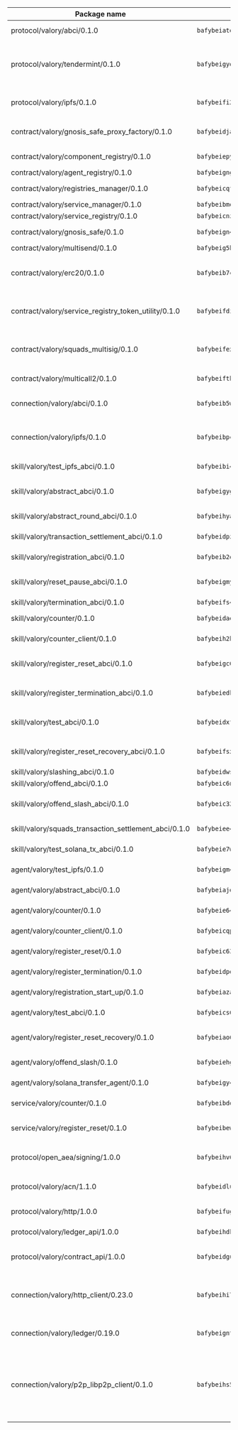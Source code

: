 | Package name                                                  | Package hash                                                  | Description                                                                                                                |
| ------------------------------------------------------------- | ------------------------------------------------------------- | -------------------------------------------------------------------------------------------------------------------------- |
| protocol/valory/abci/0.1.0                                    | `bafybeiatodhboj6a3p35x4f4b342lzk6ckxpud23awnqbxwjeon3k5y36u` | A protocol for ABCI requests and responses.                                                                                |
| protocol/valory/tendermint/0.1.0                              | `bafybeigydrbfrlmr4f7shbtqx44kvmbg22im27mxdap2e3m5tkti6t445y` | A protocol for communication between two AEAs to share tendermint configuration details.                                   |
| protocol/valory/ipfs/0.1.0                                    | `bafybeifi2nri7sprmkez4rqzwb4lnu6peoy3bax5k6asf6k5ms7kmjpmkq` | A protocol specification for IPFS requests and responses.                                                                  |
| contract/valory/gnosis_safe_proxy_factory/0.1.0               | `bafybeidjax2kxiccvdrskb2hgrd6dwsqgtmss4jornoqucq6oboozgui3m` | Gnosis Safe proxy factory (GnosisSafeProxyFactory) contract                                                                |
| contract/valory/component_registry/0.1.0                      | `bafybeiepywewigowj533f55orx7oys3kk5lgdc247p2267scqfyp4gnqle` | Component registry contract                                                                                                |
| contract/valory/agent_registry/0.1.0                          | `bafybeignghdk7oqvyg722gz66tbuj2vj4vkatguj4b6lf5fqzqxkktcke4` | Agent registry contract                                                                                                    |
| contract/valory/registries_manager/0.1.0                      | `bafybeicqf5y3kj42ow45hjcmnglose5n7bwpm2zl3ufuuevou24ewmgbde` | Registries Manager contract                                                                                                |
| contract/valory/service_manager/0.1.0                         | `bafybeibmqewfh5wnayopneyv4vx35n5k7loavzmcazyevntdoskw7vasom` | Service Manager contract                                                                                                   |
| contract/valory/service_registry/0.1.0                        | `bafybeicnzbchbtgjg3mntstqg3x2vvct232gfqltafuchi6ujgdzvuakji` | Service Registry contract                                                                                                  |
| contract/valory/gnosis_safe/0.1.0                             | `bafybeign4jqpofu3jxuqkzlt4qgrwdbf4xvjusqezhsojtxrfvv467n62e` | Gnosis Safe (GnosisSafeL2) contract                                                                                        |
| contract/valory/multisend/0.1.0                               | `bafybeig5byt5urg2d2bsecufxe5ql7f4mezg3mekfleeh32nmuusx66p4y` | MultiSend contract                                                                                                         |
| contract/valory/erc20/0.1.0                                   | `bafybeib7ctk3deleyxayrqvropewefr2muj4kcqe3t3wscak25bjmxnqwe` | The scaffold contract scaffolds a contract to be implemented by the developer.                                             |
| contract/valory/service_registry_token_utility/0.1.0          | `bafybeifdia2y5546tvk6xzxeaqzf2n5n7dutj2hdzbgenxohaqhjtnjqm4` | The scaffold contract scaffolds a contract to be implemented by the developer.                                             |
| contract/valory/squads_multisig/0.1.0                         | `bafybeifexdasp3voooi6lo4xjj665ixu5c5y3d6uhe7zjwetrafzptvmz4` | The scaffold contract scaffolds a contract to be implemented by the developer.                                             |
| contract/valory/multicall2/0.1.0                              | `bafybeifth3kfovus6l5qsd2743e7n4zes7j7fns3ecliil7x5xiuiyf534` | The MakerDAO multicall2 contract.                                                                                          |
| connection/valory/abci/0.1.0                                  | `bafybeib5wliqsotle6onwaz63umadnu7lyjeyr2lz6xau2kcq6eirfnh7m` | connection to wrap communication with an ABCI server.                                                                      |
| connection/valory/ipfs/0.1.0                                  | `bafybeibpcwc673evkpliwp35hmjwjx7obramg2chxityubevnhss3f5cfa` | A connection responsible for uploading and downloading files from IPFS.                                                    |
| skill/valory/test_ipfs_abci/0.1.0                             | `bafybeibi45mb6u6wlpmdtpbtkvwxtp2unwaho6zzjutkmruflqvsnu3e7a` | IPFS e2e testing application.                                                                                              |
| skill/valory/abstract_abci/0.1.0                              | `bafybeigygqg63cr4sboxz7xfakcfpz55id7ihmj434v5iz3r26t7q6qwie` | The abci skill provides a template of an ABCI application.                                                                 |
| skill/valory/abstract_round_abci/0.1.0                        | `bafybeihyaubqrndsjkrplx4e2tn45jgddt52cxzuhb5iwiznz7qlhrbdbe` | abstract round-based ABCI application                                                                                      |
| skill/valory/transaction_settlement_abci/0.1.0                | `bafybeidpzdtevjmqw7swdmk6mtz2ez47fvsit3choh5d4nzgioyfqkzgba` | ABCI application for transaction settlement.                                                                               |
| skill/valory/registration_abci/0.1.0                          | `bafybeib2qkzymrwklb3lfp6biqllsch4werp7e3wttjpmx4eizefpiwmhi` | ABCI application for common apps.                                                                                          |
| skill/valory/reset_pause_abci/0.1.0                           | `bafybeigmyonotdry7q5uxt55xzcho2byp6u7seshisvrw6hhcgn7mzfti4` | ABCI application for resetting and pausing app executions.                                                                 |
| skill/valory/termination_abci/0.1.0                           | `bafybeifs4vorsmsulzgobr754od2omj6uphylslkrtuadxzludoexld6ny` | Termination skill.                                                                                                         |
| skill/valory/counter/0.1.0                                    | `bafybeidaevqhts3oobrld7bcvk44qoalzrjfrpmblaoommv6gtocymlvma` | The ABCI Counter application example.                                                                                      |
| skill/valory/counter_client/0.1.0                             | `bafybeih2hz7bvltfnlw7cgjrwgjdw3xgejwcnkxry7i6ajcspwcw2hrb3e` | A client for the ABCI counter application.                                                                                 |
| skill/valory/register_reset_abci/0.1.0                        | `bafybeigc6dq7mnbeuff6yep327zfht3vpcalr6myioo6wy227qgxpq4s54` | ABCI application for dummy skill that registers and resets                                                                 |
| skill/valory/register_termination_abci/0.1.0                  | `bafybeiedko6rzhj4s62ainq2q2ghmejvuic3lnajmvdvpvyg5yxbjd2fjm` | ABCI application for dummy skill that registers and resets                                                                 |
| skill/valory/test_abci/0.1.0                                  | `bafybeidxfd6z2jg3timdop7o4r2vss76fi256op3r6cresse5gbtgphia4` | ABCI application for testing the ABCI connection.                                                                          |
| skill/valory/register_reset_recovery_abci/0.1.0               | `bafybeifsxohw4ktk22pftyrn4s4kw5ecl6zhrlv2ew7jcampm7mopgvqcu` | ABCI application for dummy skill that registers and resets                                                                 |
| skill/valory/slashing_abci/0.1.0                              | `bafybeidws2mmr3j5gkyny6scvksgtobayy6lhagizznvwzs6fay34hmt5u` | Slashing skill.                                                                                                            |
| skill/valory/offend_abci/0.1.0                                | `bafybeic6nidzvebwiijeggfaazcuoupkzw4nyo7jrgwxograr6l4tjdbbu` | Offend ABCI application.                                                                                                   |
| skill/valory/offend_slash_abci/0.1.0                          | `bafybeic32od7s4dd5gablof6s44ok3tadubyocqwi47gom7hnx2ydwb4vi` | ABCI application used in order to test the slashing abci                                                                   |
| skill/valory/squads_transaction_settlement_abci/0.1.0         | `bafybeiee4merpipmphtu6czapxmtt34ycgfqwinn3x4scqviwcp3oujvrq` | ABCI application for transaction settlement.                                                                               |
| skill/valory/test_solana_tx_abci/0.1.0                        | `bafybeie7w74c6pmuvtn773ba3efmeftifi6bdvxkxv6m3i2kj7buzlfnmy` | SOLANA e2e testing application.                                                                                            |
| agent/valory/test_ipfs/0.1.0                                  | `bafybeigm46rnisp32f6nxrludrctkqncjsrndgz72cxjiyp7aufeh3ouvu` | Agent for testing the ABCI connection.                                                                                     |
| agent/valory/abstract_abci/0.1.0                              | `bafybeiajd2dy6nbn3srvwqsr56orso4t5zekk5hprpr7v4v5evi3gd2bre` | The abstract ABCI AEA - for testing purposes only.                                                                         |
| agent/valory/counter/0.1.0                                    | `bafybeie64beshjtnoluie7hgc2lun7hc7b63dprdybny63pakddj774mv4` | The ABCI Counter example as an AEA                                                                                         |
| agent/valory/counter_client/0.1.0                             | `bafybeicqpppldjxlw4ixs2opsfagdv5led6uamwdr53fsz25wqmuy4jewm` | The ABCI Counter example as an AEA                                                                                         |
| agent/valory/register_reset/0.1.0                             | `bafybeic637xsrvbvo6todmssjrdan7lsihuy3f6xhoptfis54fezoen6om` | Register reset to replicate Tendermint issue.                                                                              |
| agent/valory/register_termination/0.1.0                       | `bafybeidpdxkow5ysvoolslsshpipdzvydvvct6bw643prxjnimdailnjbq` | Register terminate to test the termination feature.                                                                        |
| agent/valory/registration_start_up/0.1.0                      | `bafybeiazaz2zw3c5lqx7g2ylizedwzlamy5malvgyy2mhpccwod6d4fipi` | Registration start-up ABCI example.                                                                                        |
| agent/valory/test_abci/0.1.0                                  | `bafybeics6tx3hq2ocwfvta7fsetjcpxa566jy3zvftc6ulxeju2stcu3bm` | Agent for testing the ABCI connection.                                                                                     |
| agent/valory/register_reset_recovery/0.1.0                    | `bafybeiao6dsc7z44gi35vn6xkkppicwnuixlvmqacsktxvijvxhpt7xadm` | Agent to showcase hard reset as a recovery mechanism.                                                                      |
| agent/valory/offend_slash/0.1.0                               | `bafybeiehgkjz3qjyhwwmnmy7jyu4fblwshnv4ewccy4fmvqgr4irvdao64` | Offend and slash to test the slashing feature.                                                                             |
| agent/valory/solana_transfer_agent/0.1.0                      | `bafybeigy44k3uvfobttjsbqdtyp3ky2crb3k5kl2xg4qdky3kdmrgogoge` | Register terminate to test the termination feature.                                                                        |
| service/valory/counter/0.1.0                                  | `bafybeibddcuehbtaexwqomxnxizg6z3xtreoiu4cldxf7yf7zulbuiqoua` | A set of agents incrementing a counter                                                                                     |
| service/valory/register_reset/0.1.0                           | `bafybeibewixmcec7ys3genpoue3ka2s3zck4eoyq25cdzw7bm2ssnccxky` | Test and debug tendermint reset mechanism.                                                                                 |
| protocol/open_aea/signing/1.0.0                               | `bafybeihv62fim3wl2bayavfcg3u5e5cxu3b7brtu4cn5xoxd6lqwachasi` | A protocol for communication between skills and decision maker.                                                            |
| protocol/valory/acn/1.1.0                                     | `bafybeidluaoeakae3exseupaea4i3yvvk5vivyt227xshjlffywwxzcxqe` | The protocol used for envelope delivery on the ACN.                                                                        |
| protocol/valory/http/1.0.0                                    | `bafybeifugzl63kfdmwrxwphrnrhj7bn6iruxieme3a4ntzejf6kmtuwmae` | A protocol for HTTP requests and responses.                                                                                |
| protocol/valory/ledger_api/1.0.0                              | `bafybeihdk6psr4guxmbcrc26jr2cbgzpd5aljkqvpwo64bvaz7tdti2oni` | A protocol for ledger APIs requests and responses.                                                                         |
| protocol/valory/contract_api/1.0.0                            | `bafybeidgu7o5llh26xp3u3ebq3yluull5lupiyeu6iooi2xyymdrgnzq5i` | A protocol for contract APIs requests and responses.                                                                       |
| connection/valory/http_client/0.23.0                          | `bafybeihi772xgzpqeipp3fhmvpct4y6e6tpjp4sogwqrnf3wqspgeilg4u` | The HTTP_client connection that wraps a web-based client connecting to a RESTful API specification.                        |
| connection/valory/ledger/0.19.0                               | `bafybeigntoericenpzvwejqfuc3kqzo2pscs76qoygg5dbj6f4zxusru5e` | A connection to interact with any ledger API and contract API.                                                             |
| connection/valory/p2p_libp2p_client/0.1.0                     | `bafybeihs5zlwa5wlozct3rjlxsirm3ve3e4buse5nfehiky6ymnnfrobne` | The libp2p client connection implements a tcp connection to a running libp2p node as a traffic delegate to send/receive envelopes to/from agents in the DHT. |
